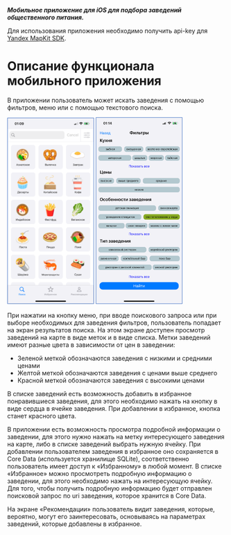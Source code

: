 ***Мобильное приложение для iOS для подбора заведений общественного питания.***

Для использования приложения необходимо получить api-key для [Yandex MapKit SDK](https://yandex.ru/dev/mapkit/doc/ru/ios/generated/getting_started).

# Описание функционала мобильного приложения

В приложении пользователь может искать заведения с помощью фильтров, меню или с помощью текстового поиска.

<img src="https://github.com/MargaritaUsova/Diplom/blob/main/MainScreen.png" width="200"> <img src="https://github.com/MargaritaUsova/Diplom/blob/main/Filters.png" width="200">

При нажатии на кнопку меню, при вводе поискового запроса или при выборе необходимых для заведения фильтров, пользователь попадает на экран результатов поиска. На этом экране доступен просмотр заведений на карте в виде меток и в виде списка. Метки заведений имеют разные цвета в зависимости от цен в заведении:
- Зеленой меткой обозначаются заведения с низкими и средними ценами
- Желтой меткой обозначаются заведения с ценами выше среднего
- Красной меткой обозначаются заведения с высокими ценами
  

В списке заведений есть возможность добавить в избранное понравившиеся заведения, для этого необходимо нажать на кнопку в виде сердца в ячейке заведения. При добавлении в избранное, кнопка станет красного цвета.


В приложении есть возможность просмотра подробной информации о заведении, для этого нужно нажать на метку интересующего заведения на карте, либо в списке заведений выбрать нужную ячейку.
При добавлении пользователем заведения в избранное оно сохраняется в Core Data (используется хранилище SQLite), соответственно пользователь имеет доступ к «Избранному» в любой момент. В списке «Избранное» можно просмотреть подробную информацию о заведении, для этого необходимо нажать на интересующую ячейку. Для того, чтобы получить подробную информацию будет отправлен поисковой запрос по uri заведения, которое хранится в Core Data.

На экране «Рекомендации» пользователь видит заведения, которые, вероятно, могут его заинтересовать, основываясь на параметрах заведений, которые добавлены в избранное.
